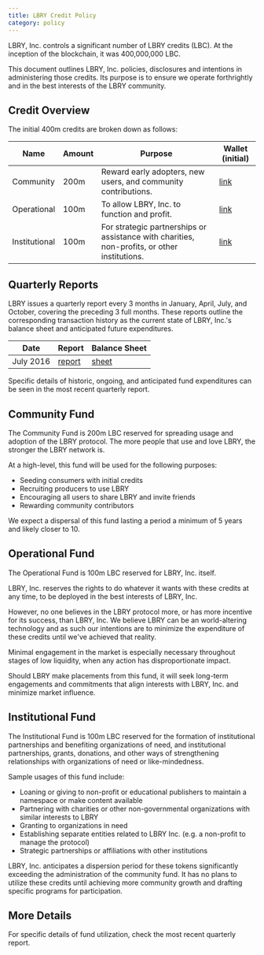```yaml
---
title: LBRY Credit Policy
category: policy
---
```


LBRY, Inc. controls a significant number of LBRY credits (LBC). At the inception of the blockchain, it was 400,000,000 LBC.

This document outlines LBRY, Inc. policies, disclosures and intentions in administering those credits. Its purpose is to ensure we operate forthrightly and in the best interests of the LBRY community.

## Credit Overview

The initial 400m credits are broken down as follows:

| Name | Amount | Purpose | Wallet (initial) |
| ---- | ------ | ---------------- | -------- |
| Community | 200m |  Reward early adopters, new users, and community contributions. | [link](https://explorer.lbry.io/address/rMT5Sg8SyFP3ax2PRaweRCRZoMeYw4znEi) |
| Operational | 100m | To allow LBRY, Inc. to function and profit. | [link](https://explorer.lbry.io/address/rEQKyb7nd7UUGyEEn5xRkk1fgXdTCf2ZCg) |
| Institutional | 100m |  For strategic partnerships or assistance with charities, non-profits, or other institutions. | [link](https://explorer.lbry.io/address/r9DarmxyPjWkF7ocyxMzaNZN3a9gJvNTZJ) |

## Quarterly Reports

LBRY issues a quarterly report every 3 months in January, April, July, and October, covering the preceding 3 full months. These reports outline the corresponding transaction history as the current state of LBRY, Inc.'s balance sheet and anticipated future expenditures.

| Date | Report | Balance Sheet |
| ---- | ------ | ------------ |
| July 2016 | [report](/faq/quarterly-report-july-2016) | [sheet](https://docs.google.com/spreadsheets/d/1r7puheE4Ut4c08R47uCDZbDdMHAoQa0WDqw470gjMIw/edit#gid=0) |

Specific details of historic, ongoing, and anticipated fund expenditures can be seen in the most recent quarterly report.

## Community Fund

The Community Fund is 200m LBC reserved for spreading usage and adoption of the LBRY protocol. The more people that use and love LBRY, the stronger the LBRY network is.

At a high-level, this fund will be used for the following purposes:

- Seeding consumers with initial credits
- Recruiting producers to use LBRY
- Encouraging all users to share LBRY and invite friends
- Rewarding community contributors

We expect a dispersal of this fund lasting a period a minimum of 5 years and likely closer to 10.

## Operational Fund

The Operational Fund is 100m LBC reserved for LBRY, Inc. itself.

LBRY, Inc. reserves the rights to do whatever it wants with these credits at any time, to be deployed in the best interests of LBRY, Inc.

However, no one believes in the LBRY protocol more, or has more incentive for its success, than LBRY, Inc. We believe LBRY can be an world-altering technology and as such our intentions are to minimize the expenditure of these credits until we've achieved that reality.

Minimal engagement in the market is especially necessary throughout stages of low liquidity, when any action has disproportionate impact.

Should LBRY make placements from this fund, it will seek long-term engagements and commitments that align interests with LBRY, Inc. and minimize market influence.

## Institutional Fund

The Institutional Fund is 100m LBC reserved for the formation of institutional partnerships and benefiting organizations of need, and  institutional partnerships, grants, donations, and other ways of strengthening relationships with organizations of need or like-mindedness.

Sample usages of this fund include:

- Loaning or giving to non-profit or educational publishers to maintain a namespace or make content available
- Partnering with charities or other non-governmental organizations with similar interests to LBRY
- Granting to organizations in need
- Establishing separate entities related to LBRY Inc. (e.g. a non-profit to manage the protocol)
- Strategic partnerships or affiliations with other institutions

LBRY, Inc. anticipates a dispersion period for these tokens significantly exceeding the administration of the community fund. It has no plans to utilize these credits until achieving more community growth and drafting specific programs for participation.

## More Details

For specific details of fund utilization, check the most recent quarterly report.
